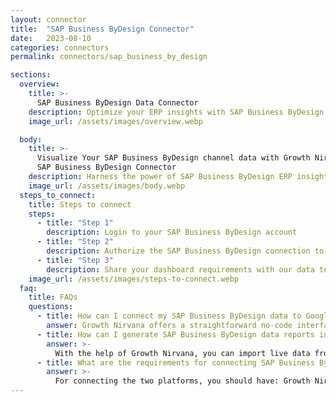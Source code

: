 ```yaml
---
layout: connector
title:  "SAP Business ByDesign Connector"
date:   2023-08-10
categories: connectors
permalink: connectors/sap_business_by_design

sections:
  overview:
    title: >-
      SAP Business ByDesign Data Connector
    description: Optimize your ERP insights with SAP Business ByDesign integration. Seamlessly merge ERP data from SAP Business ByDesign with Looker Studio's analytical capabilities, unlocking insights that drive operational strategies, financial planning, and operational excellence.
    image_url: /assets/images/overview.webp

  body:
    title: >-
      Visualize Your SAP Business ByDesign channel data with Growth Nirvana's
      SAP Business ByDesign Connector
    description: Harness the power of SAP Business ByDesign ERP insights integrated into Looker Studio for strategic operational decisions.
    image_url: /assets/images/body.webp
  steps_to_connect:
    title: Steps to connect
    steps:
      - title: "Step 1"
        description: Login to your SAP Business ByDesign account
      - title: "Step 2"
        description: Authorize the SAP Business ByDesign connection to send data to Growth Nirvana
      - title: "Step 3"
        description: Share your dashboard requirements with our data team. We will build the report for you.
    image_url: /assets/images/steps-to-connect.webp
  faq:
    title: FAQs
    questions:
      - title: How can I connect my SAP Business ByDesign data to Google Data Studio/Looker Studio?
        answer: Growth Nirvana offers a straightforward no-code interface to connect to SAP Business ByDesign data sources.
      - title: How can I generate SAP Business ByDesign data reports in Looker Studio?
        answer: >-
          With the help of Growth Nirvana, you can import live data from SAP Business ByDesign into Looker Studio. These data can be viewed in charts, tables, and dashboards to generate branded reports that can be shared instantly.
      - title: What are the requirements for connecting SAP Business ByDesign and Looker Studio?
        answer: >-
          For connecting the two platforms, you should have: Growth Nirvana Account and SAP Business ByDesign Ads Account
---
```

